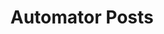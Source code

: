 ---
layout: post_list
title:  Automator Posts
permalink: /blog/automator
image: '/images/broom1.jpg'
pagination: 
  enabled: true
  category: automator
  permalink: /:num/
  sort_field: 'date'
  sort_reverse: true
---